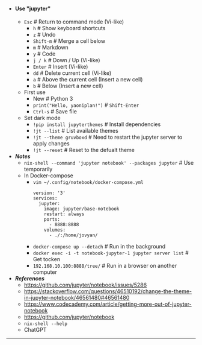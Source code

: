 - #### Use "jupyter"
    - `Esc` # Return to command mode (Vi-like)
        - `h` # Show keyboard shortcuts
        - `z` # Undo
        - `Shift-m` # Merge a cell below
        - `m` # Markdown
        - `y` # Code
        - `j / k` # Down / Up (Vi-like)
        - `Enter` # Insert (Vi-like)
        - `dd` # Delete current cell (Vi-like)
        - `a` # Above the current cell (Insert a new cell)
        - `b` # Below (Insert a new cell)
    - First use
        - New # Python 3
        - `print("Hello, yaoniplan!")` # `Shift-Enter`
        - `Ctrl-s` # Save file
    - Set dark mode
        - `!pip install jupyterthemes` # Install dependencies
        - `!jt --list` # List available themes
        - `!jt --theme gruvboxd` # Need to restart the jupyter server to apply changes
        - `!jt --reset` # Reset to the defualt theme
- ***Notes***
    - `nix-shell --command 'jupyter notebook' --packages jupyter` # Use temporarily
    - In Docker-compose
        - `vim ~/.config/notebook/docker-compose.yml`
          ```
          version: '3'
          services:
            jupyter:
              image: jupyter/base-notebook
              restart: always
              ports:
                - 8888:8888
              volumes:
                - ./:/home/jovyan/
          ```
        - `docker-compose up --detach` # Run in the background
        - `docker exec -i -t notebook-jupyter-1 jupyter server list` # Get tocken
        - `192.168.10.100:8888/tree/` # Run in a browser on another computer
- ***References***
    - https://github.com/jupyter/notebook/issues/5286
    - https://stackoverflow.com/questions/46510192/change-the-theme-in-jupyter-notebook/46561480#46561480
    - https://www.codecademy.com/article/getting-more-out-of-jupyter-notebook
    - https://github.com/jupyter/notebook
    - `nix-shell --help`
    - ChatGPT
- ---
